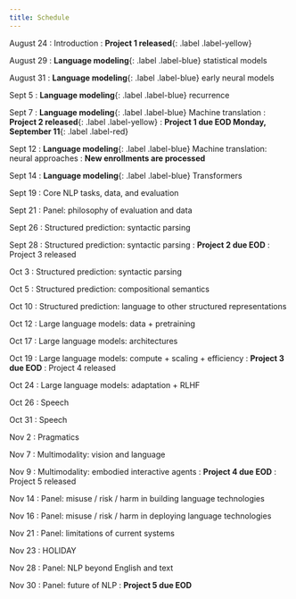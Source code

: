 ```yaml
---
title: Schedule
---
```


August 24
: Introduction
: **Project 1 released**{: .label .label-yellow}

August 29
: **Language modeling**{: .label .label-blue} statistical models

August 31
: **Language modeling**{: .label .label-blue} early neural models

Sept 5
: **Language modeling**{: .label .label-blue} recurrence 

Sept 7
: **Language modeling**{: .label .label-blue} Machine translation 
: **Project 2 released**{: .label .label-yellow}
: **Project 1 due EOD Monday, September 11**{: .label .label-red}

Sept 12
: **Language modeling**{: .label .label-blue} Machine translation: neural approaches 
: **New enrollments are processed**

Sept 14
: **Language modeling**{: .label .label-blue} Transformers

Sept 19
: Core NLP tasks, data, and evaluation

Sept 21
: Panel: philosophy of evaluation and data

Sept 26
: Structured prediction: syntactic parsing

Sept 28
: Structured prediction: syntactic parsing 
: **Project 2 due EOD**
: Project 3 released

Oct 3
: Structured prediction: syntactic parsing

Oct 5
: Structured prediction: compositional semantics

Oct 10
: Structured prediction: language to other structured representations

Oct 12
: Large language models: data + pretraining

Oct 17
: Large language models: architectures

Oct 19
: Large language models: compute + scaling + efficiency 
: **Project 3 due EOD**
: Project 4 released

Oct 24
: Large language models: adaptation + RLHF

Oct 26
: Speech

Oct 31
: Speech

Nov 2
: Pragmatics

Nov 7
: Multimodality: vision and language

Nov 9
: Multimodality: embodied interactive agents 
: **Project 4 due EOD**
: Project 5 released

Nov 14
: Panel: misuse / risk / harm in building language technologies

Nov 16
: Panel: misuse / risk / harm in deploying language technologies

Nov 21
: Panel: limitations of current systems

Nov 23
: HOLIDAY

Nov 28
: Panel: NLP beyond English and text

Nov 30
: Panel: future of NLP 
: **Project 5 due EOD**
